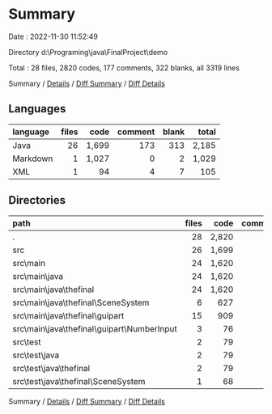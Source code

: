 # Summary

Date : 2022-11-30 11:52:49

Directory d:\\Programing\\java\\FinalProject\\demo

Total : 28 files,  2820 codes, 177 comments, 322 blanks, all 3319 lines

Summary / [Details](details.md) / [Diff Summary](diff.md) / [Diff Details](diff-details.md)

## Languages
| language | files | code | comment | blank | total |
| :--- | ---: | ---: | ---: | ---: | ---: |
| Java | 26 | 1,699 | 173 | 313 | 2,185 |
| Markdown | 1 | 1,027 | 0 | 2 | 1,029 |
| XML | 1 | 94 | 4 | 7 | 105 |

## Directories
| path | files | code | comment | blank | total |
| :--- | ---: | ---: | ---: | ---: | ---: |
| . | 28 | 2,820 | 177 | 322 | 3,319 |
| src | 26 | 1,699 | 173 | 313 | 2,185 |
| src\\main | 24 | 1,620 | 164 | 294 | 2,078 |
| src\\main\\java | 24 | 1,620 | 164 | 294 | 2,078 |
| src\\main\\java\\thefinal | 24 | 1,620 | 164 | 294 | 2,078 |
| src\\main\\java\\thefinal\\SceneSystem | 6 | 627 | 72 | 94 | 793 |
| src\\main\\java\\thefinal\\guipart | 15 | 909 | 60 | 175 | 1,144 |
| src\\main\\java\\thefinal\\guipart\\NumberInput | 3 | 76 | 7 | 27 | 110 |
| src\\test | 2 | 79 | 9 | 19 | 107 |
| src\\test\\java | 2 | 79 | 9 | 19 | 107 |
| src\\test\\java\\thefinal | 2 | 79 | 9 | 19 | 107 |
| src\\test\\java\\thefinal\\SceneSystem | 1 | 68 | 3 | 15 | 86 |

Summary / [Details](details.md) / [Diff Summary](diff.md) / [Diff Details](diff-details.md)